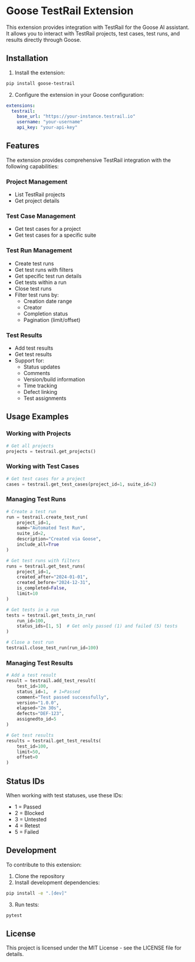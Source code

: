# Goose TestRail Extension

This extension provides integration with TestRail for the Goose AI assistant. It allows you to interact with TestRail projects, test cases, test runs, and results directly through Goose.

## Installation

1. Install the extension:
```bash
pip install goose-testrail
```

2. Configure the extension in your Goose configuration:
```yaml
extensions:
  testrail:
    base_url: "https://your-instance.testrail.io"
    username: "your-username"
    api_key: "your-api-key"
```

## Features

The extension provides comprehensive TestRail integration with the following capabilities:

### Project Management
- List TestRail projects
- Get project details

### Test Case Management
- Get test cases for a project
- Get test cases for a specific suite

### Test Run Management
- Create test runs
- Get test runs with filters
- Get specific test run details
- Get tests within a run
- Close test runs
- Filter test runs by:
  - Creation date range
  - Creator
  - Completion status
  - Pagination (limit/offset)

### Test Results
- Add test results
- Get test results
- Support for:
  - Status updates
  - Comments
  - Version/build information
  - Time tracking
  - Defect linking
  - Test assignments

## Usage Examples

### Working with Projects
```python
# Get all projects
projects = testrail.get_projects()
```

### Working with Test Cases
```python
# Get test cases for a project
cases = testrail.get_test_cases(project_id=1, suite_id=2)
```

### Managing Test Runs
```python
# Create a test run
run = testrail.create_test_run(
    project_id=1,
    name="Automated Test Run",
    suite_id=2,
    description="Created via Goose",
    include_all=True
)

# Get test runs with filters
runs = testrail.get_test_runs(
    project_id=1,
    created_after="2024-01-01",
    created_before="2024-12-31",
    is_completed=False,
    limit=10
)

# Get tests in a run
tests = testrail.get_tests_in_run(
    run_id=100,
    status_ids=[1, 5]  # Get only passed (1) and failed (5) tests
)

# Close a test run
testrail.close_test_run(run_id=100)
```

### Managing Test Results
```python
# Add a test result
result = testrail.add_test_result(
    test_id=100,
    status_id=1,  # 1=Passed
    comment="Test passed successfully",
    version="1.0.0",
    elapsed="2m 30s",
    defects="DEF-123",
    assignedto_id=5
)

# Get test results
results = testrail.get_test_results(
    test_id=100,
    limit=50,
    offset=0
)
```

## Status IDs

When working with test statuses, use these IDs:

- 1 = Passed
- 2 = Blocked
- 3 = Untested
- 4 = Retest
- 5 = Failed

## Development

To contribute to this extension:

1. Clone the repository
2. Install development dependencies:
```bash
pip install -e ".[dev]"
```
3. Run tests:
```bash
pytest
```

## License

This project is licensed under the MIT License - see the LICENSE file for details.